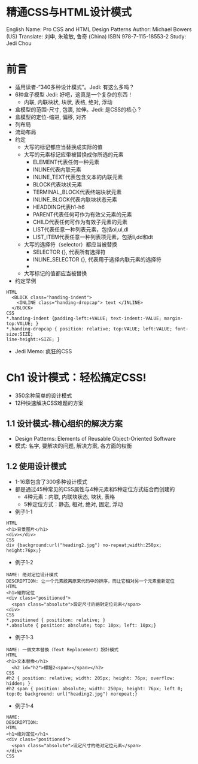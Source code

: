 精通CSS与HTML设计模式
===================
English Name: Pro CSS and HTML Design Patterns
Author: Michael Bowers (US)
Translate: 刘申, 朱瑜敏, 鲁奇 (China)
ISBN 978-7-115-18553-2
Study: Jedi Chou

# 前言
* 适用读者-“340多种设计模式”。Jedi: 有这么多吗？
* 6种盒子模型 Jedi: 好吧，这真是一个复杂的东西！
  - 内联, 内联块状, 块状, 表格, 绝对, 浮动
* 盒模型的范围-尺寸, 包裹, 拉伸。Jedi: 是CSS的核心？
* 盒模型的定位-缩进, 偏移, 对齐
* 列布局
* 流动布局
* 约定
  - 大写的标记都应当替换成实际的值
  - 大写的元素标记应带被替换成你所选的元素
    - ELEMENT代表任何一种元素
    - INLINE代表内联元素
    - INLINE_TEXT代表包含文本的内联元素
    - BLOCK代表块状元素
    - TERMINAL_BLOCK代表终端块状元素
    - INLINE_BLOCK代表内联块状态元素
    - HEADDING代表h1-h6
    - PARENT代表任何可作为有效父元素的元素
    - CHILD代表任何可作为有效子元素的元素
    - LIST代表任意一种列表元素，包括ol,ul,dl
    - LIST_ITEM代表任意一种列表项元素，包括li,dd和dt
  - 大写的选择符（selector）都应当被替换
    - SELECTOR {}, 代表所有选择符
    - INLINE_SELECTOR {}, 代表用于选择内联元素的选择符
    - 
  - 大写标记的值都应当被替换
* 约定举例
```mark
HTML
  <BLOCK class="handing-indent">
    <INLINE class="handing-dropcap"> text </INLINE>
  </BLOCK>
CSS
*.handing-indent {padding-left:+VALUE; text-indent:-VALUE; margin-top:VALUE; }
*.handing-dropcap { position: relative; top:VALUE; left:VALUE; font-size:SIZE;
line-height:+SIZE; }
```
* Jedi Memo: 疯狂的CSS

# Ch1 设计模式：轻松搞定CSS!
* 350余种简单的设计模式
* 12种快速解决CSS难题的方案

## 1.1 设计模式-精心组织的解决方案
* Design Patterns: Elements of Reusable Object-Oriented Software
* 模式: 名字, 要解决的问题, 解决方案, 各方面的权衡

## 1.2 使用设计模式
* 1-16章包含了300多种设计模式
* 都是通过45种常见的CSS属性与4种元素和5种定位方式结合而创建的
  - 4种元素：内联, 内联块状态, 块状, 表格
  - 5种定位方式：静态, 相对, 绝对, 固定, 浮动
* 例子1-1
```h5-pattern
HTML
<h1>背景图片</h1>
<div></div>
CSS
div {background:url("heading2.jpg") no-repeat;width:250px; height:76px;}
``` 

* 例子1-2
```h5-pattern
NAME: 绝对定位设计模式
DESCRIPTION: 让一个元素脱离原来代码中的排序，而让它相对另一个元素重新定位
HTML
<h1>絕對定位
<div class="positioned">
  <span class="absolute">設定尺寸的絕對定位元素</span>
<div>
CSS
*.positioned { posititon: relative; }
*.absolute { position: absolute; top: 10px; left: 10px;}
```

* 例子1-3
```h5-pattern
NAME: 一個文本替換（Text Replacement）設計模式
HTML
<h1>文本替換</h1>
  <h2 id="h2">標題2<span></span></h2>
CSS
#h2 { position: relative; width: 205px; height: 76px; overflow: hidden; }
#h2 span { position: absolute; width: 250px; height: 76px; left 0; top:0; background: url("heading2.jpg") norepeat;}
```

* 例子1-4
```h5-pattern
NAME: 
DESCRIPTION:
HTML
<h1>绝对定位</h1>
<div class="positioned">
  <span class="absolute">设定尺寸的绝对定位元素</span>
</div>
CSS
```